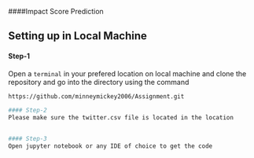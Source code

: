 ####Impact Score Prediction

## Setting up in Local Machine

#### Step-1 
Open a `terminal` in your prefered location on local machine and clone the repository and go into the directory using the command
```bash
https://github.com/minneymickey2006/Assignment.git

#### Step-2
Please make sure the twitter.csv file is located in the location


#### Step-3
Open jupyter notebook or any IDE of choice to get the code
